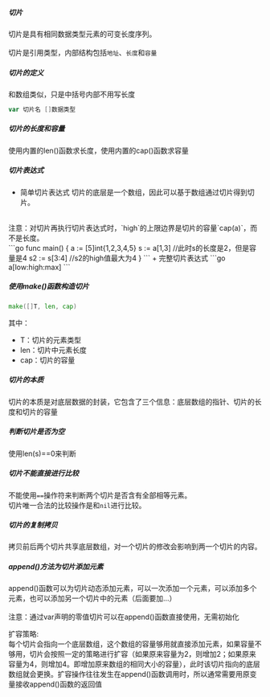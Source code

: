 ##### 切片
切片是具有相同数据类型元素的可变长度序列。<br>
<br>
切片是引用类型，内部结构包括`地址`、`长度`和`容量`<br>

##### 切片的定义
和数组类似，只是中括号内部不用写长度
```go
var 切片名 []数据类型
```
##### 切片的长度和容量
使用内置的len()函数求长度，使用内置的cap()函数求容量

##### 切片表达式
+ 简单切片表达式
切片的底层是一个数组，因此可以基于数组通过切片得到切片。<br>
<br>
注意：对切片再执行切片表达式时，`high`的上限边界是切片的容量`cap(a)`，而不是长度。<br>
```go
func main() {
    a := [5]int{1,2,3,4,5}
    s := a[1,3] //此时s的长度是2，但是容量是4
    s2 := s[3:4] //s2的high值最大为4
}
```
+ 完整切片表达式
```go
a[low:high:max]
```


##### 使用make()函数构造切片
```go
make([]T, len, cap)
```
其中：
+ T：切片的元素类型
+ len：切片中元素长度
+ cap：切片的容量


##### 切片的本质
切片的本质是对底层数据的封装，它包含了三个信息：底层数组的指针、切片的长度和切片的容量

##### 判断切片是否为空
使用len(s)==0来判断

##### 切片不能直接进行比较
不能使用`==`操作符来判断两个切片是否含有全部相等元素。<br>
切片唯一合法的比较操作是和`nil`进行比较。


##### 切片的复制拷贝
拷贝前后两个切片共享底层数组，对一个切片的修改会影响到两一个切片的内容。

##### append()方法为切片添加元素
append()函数可以为切片动态添加元素，可以一次添加一个元素，可以添加多个元素，也可以添加另一个切片中的元素（后面要加...）<br>
<br>
注意：通过var声明的零值切片可以在append()函数直接使用，无需初始化

扩容策略:<br>
每个切片会指向一个底层数组，这个数组的容量够用就直接添加元素，如果容量不够用，切片会按照一定的策略进行扩容（如果原来容量为2，则增加2；如果原来容量为4，则增加4。即增加原来数组的相同大小的容量），此时该切片指向的底层数组就会更换。扩容操作往往发生在append()函数调用时，所以通常需要用原变量接收append()函数的返回值

